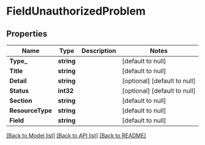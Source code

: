 # FieldUnauthorizedProblem

## Properties
Name | Type | Description | Notes
------------ | ------------- | ------------- | -------------
**Type_** | **string** |  | [default to null]
**Title** | **string** |  | [default to null]
**Detail** | **string** |  | [optional] [default to null]
**Status** | **int32** |  | [optional] [default to null]
**Section** | **string** |  | [default to null]
**ResourceType** | **string** |  | [default to null]
**Field** | **string** |  | [default to null]

[[Back to Model list]](../README.md#documentation-for-models) [[Back to API list]](../README.md#documentation-for-api-endpoints) [[Back to README]](../README.md)


